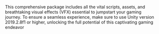 This comprehensive package includes all the vital scripts, assets, and breathtaking visual effects (VFX) essential to jumpstart your gaming journey. To ensure a seamless experience, make sure to use Unity version 2019.2.8f1 or higher, unlocking the full potential of this captivating gaming endeavor

